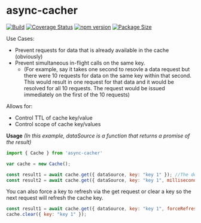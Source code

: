 # async-cacher

[![Build](https://travis-ci.org/stewie1570/async-cacher.svg)](https://travis-ci.org/stewie1570/async-cacher)
[![Coverage Status](https://coveralls.io/repos/github/stewie1570/async-cacher/badge.svg?branch=master)](https://coveralls.io/github/stewie1570/async-cacher?branch=master)
[![npm version](https://badge.fury.io/js/async-cacher.svg)](https://badge.fury.io/js/async-cacher)
[![Package Size](https://badgen.net/bundlephobia/minzip/async-cacher)](https://bundlephobia.com/result?p=async-cacher)

Use Cases:
 - Prevent requests for data that is already available in the cache (obviously)
 - Prevent simultaneous in-flight calls on the same key.
    - (For example, say it takes one second to resovle a data request but there were 10 requests for data on the same key within that second. This would result in one request for that data and it would be resolved for all 10 requests. The request would be issued immediately on the first of the 10 requests)

Allows for:
 - Control TTL of cache key/value 
 - Control scope of cache key/values

 **Usage** *(In this example, dataSource is a function that returns a promise of the result)*
 
```jsx
import { Cache } from 'async-cacher'

var cache = new Cache();

const result1 = await cache.get({ dataSource, key: "key 1" }); //The default TTL is 1 minute
const result2 = await cache.get({ dataSource, key: "key 1", millisecondsToLive: 1000 });
```

You can also force a key to refresh via the get request or clear a key so the next request will refresh the cache key.
```jsx
const result1 = await cache.get({ dataSource, key: "key 1", forceRefresh: true });
cache.clear({ key: "key 1" });
```
